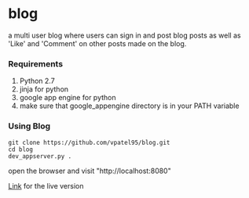 # blog
a multi user blog where users can sign in and post blog posts as well as 'Like' and 'Comment' on other posts made on the blog.

### Requirements
1. Python 2.7
2. jinja for python
3. google app engine for python
4. make sure that google_appengine directory is in your PATH variable

### Using Blog
```
git clone https://github.com/vpatel95/blog.git
cd blog
dev_appserver.py .
```
open the browser and visit "http://localhost:8080"

[Link](https://blog-141800.appspot.com) for the live version
